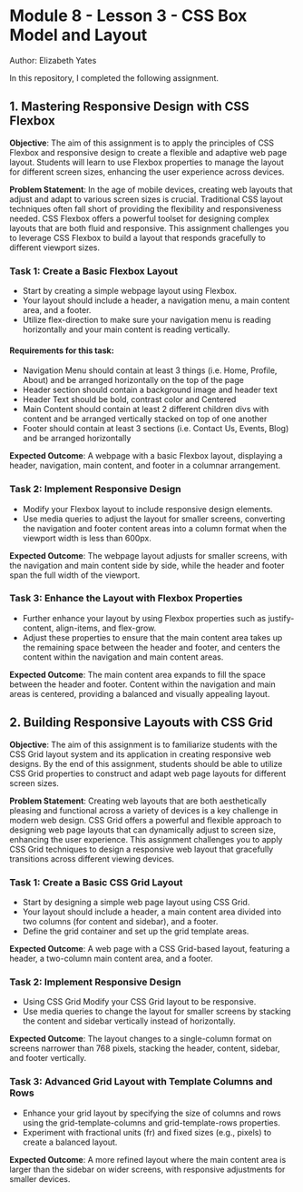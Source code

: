# Module 8 - Lesson 3 - CSS Box Model and Layout
Author: Elizabeth Yates

In this repository, I completed the following assignment.

## 1. Mastering Responsive Design with CSS Flexbox

**Objective**: The aim of this assignment is to apply the principles of CSS Flexbox and responsive design to create a flexible and adaptive web page layout. Students will learn to use Flexbox properties to manage the layout for different screen sizes, enhancing the user experience across devices.

**Problem Statement**: In the age of mobile devices, creating web layouts that adjust and adapt to various screen sizes is crucial. Traditional CSS layout techniques often fall short of providing the flexibility and responsiveness needed. CSS Flexbox offers a powerful toolset for designing complex layouts that are both fluid and responsive. This assignment challenges you to leverage CSS Flexbox to build a layout that responds gracefully to different viewport sizes.

### Task 1: Create a Basic Flexbox Layout 

- Start by creating a simple webpage layout using Flexbox. 
- Your layout should include a header, a navigation menu, a main content area, and a footer. 
- Utilize flex-direction to make sure your navigation menu is reading horizontally and your main content is reading vertically. 

#### Requirements for this task:

- Navigation Menu should contain at least 3 things (i.e. Home, Profile, About) and be arranged horizontally on the top of the page
- Header section should contain a background image and header text
- Header Text should be bold, contrast color and Centered
- Main Content should contain at least 2 different children divs with content and be arranged vertically stacked on top of one another
- Footer should contain at least 3 sections (i.e. Contact Us, Events, Blog) and be arranged horizontally 

**Expected Outcome**: A webpage with a basic Flexbox layout, displaying a header, navigation, main content, and footer in a columnar arrangement.

### Task 2: Implement Responsive Design 

- Modify your Flexbox layout to include responsive design elements. 
- Use media queries to adjust the layout for smaller screens, converting the navigation and footer content areas into a column format when the viewport width is less than 600px.

**Expected Outcome**: The webpage layout adjusts for smaller screens, with the navigation and main content side by side, while the header and footer span the full width of the viewport.

### Task 3: Enhance the Layout with Flexbox Properties 

- Further enhance your layout by using Flexbox properties such as justify-content, align-items, and flex-grow. 
- Adjust these properties to ensure that the main content area takes up the remaining space between the header and footer, and centers the content within the navigation and main content areas.

**Expected Outcome**: The main content area expands to fill the space between the header and footer. Content within the navigation and main areas is centered, providing a balanced and visually appealing layout.

## 2. Building Responsive Layouts with CSS Grid

**Objective**: The aim of this assignment is to familiarize students with the CSS Grid layout system and its application in creating responsive web designs. By the end of this assignment, students should be able to utilize CSS Grid properties to construct and adapt web page layouts for different screen sizes.

**Problem Statement**: Creating web layouts that are both aesthetically pleasing and functional across a variety of devices is a key challenge in modern web design. CSS Grid offers a powerful and flexible approach to designing web page layouts that can dynamically adjust to screen size, enhancing the user experience. This assignment challenges you to apply CSS Grid techniques to design a responsive web layout that gracefully transitions across different viewing devices.

### Task 1: Create a Basic CSS Grid Layout 

- Start by designing a simple web page layout using CSS Grid. 
- Your layout should include a header, a main content area divided into two columns (for content and sidebar), and a footer. 
- Define the grid container and set up the grid template areas.

**Expected Outcome**: A web page with a CSS Grid-based layout, featuring a header, a two-column main content area, and a footer.

### Task 2: Implement Responsive Design 

- Using CSS Grid Modify your CSS Grid layout to be responsive. 
- Use media queries to change the layout for smaller screens by stacking the content and sidebar vertically instead of horizontally.

**Expected Outcome**: The layout changes to a single-column format on screens narrower than 768 pixels, stacking the header, content, sidebar, and footer vertically.

### Task 3: Advanced Grid Layout with Template Columns and Rows 

- Enhance your grid layout by specifying the size of columns and rows using the grid-template-columns and grid-template-rows properties. 
- Experiment with fractional units (fr) and fixed sizes (e.g., pixels) to create a balanced layout.

**Expected Outcome**: A more refined layout where the main content area is larger than the sidebar on wider screens, with responsive adjustments for smaller devices.

